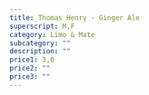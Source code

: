 ```yaml
---
title: Thomas Henry - Ginger Ale
superscript: M,F
category: Limo & Mate
subcategory: ""
description: ""
price1: 3,0
price2: ""
price3: ""
---
```

